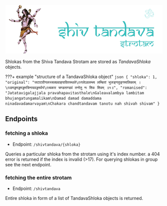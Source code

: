 <img
   src="../assets/tandava_banner_text.png"
  />

Shlokas from the Shiva Tandava Strotam are stored as _TandavaShloka_ objects.

???+ example "structure of a TandavaShloka object"
`json
    {
        "shloka": 1,
        "original": "जटाटवीगलज्जलप्रवाहपावितस्थले\nगलेऽवलम्ब्य लम्बितां भुजङ्गतुङ्गमालिकाम् ।\nडमड्डमड्डमड्डमन्निनादवड्डमर्वयं\nचकार चण्डताण्डवं तनोतु नः शिवः शिवम् ॥१॥",
        "romanised": "Jatatavigalajjala pravahapavitasthale\nGaleavalambya lambitam bhujangatungamalikam\nDamad damad damaddama ninadavadamarvayam\nChakara chandtandavam tanotu nah shivah shivam"
    }
    `

## Endpoints

### fetching a shloka

- Endpoint: `/shivtandava/{shloka}`

Queries a particular shloka from the strotam using it's index number.
a 404 error is returned if the index is invalid (>17). For querying shlokas in group see the next endpoint.

### fetching the entire strotam

- Endpoint: `/shivtandava`

Entire shloka in form of a list of TandavaShloka objects is returned.
